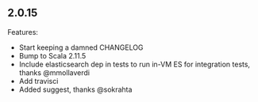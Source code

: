 ## 2.0.15

Features:
  - Start keeping a damned CHANGELOG
  - Bump to Scala 2.11.5
  - Include elasticsearch dep in tests to run in-VM ES for integration tests, thanks @mmollaverdi
  - Add travisci
  - Added suggest, thanks @sokrahta
